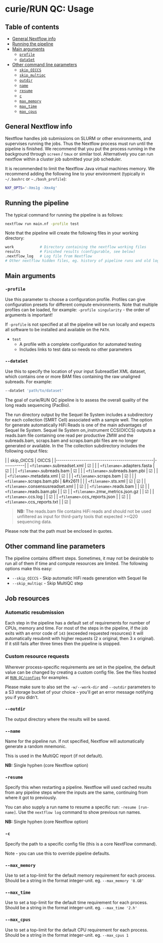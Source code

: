 # curie/RUN QC: Usage

## Table of contents

* [General Nextflow info](#general-nextflow-info)
* [Running the pipeline](#running-the-pipeline)
* [Main arguments](#main-arguments)
    * [`profile`](#profile)
    * [`dataSet`](#dataset)
* [Other command line parameters](#other-command-line-parameters)
    * [`skip_OICCS`](#other-command-line-parameters)
    * [`skip_multiqc`](#other-command-line-parameters)
    * [`outdir`](#outdir)
    * [`name`](#name)
    * [`resume`](#resume)
    * [`c`](#c)
    * [`max_memory`](#max_memory)
    * [`max_time`](#max_time)
    * [`max_cpus`](#max_cpus)

## General Nextflow info
Nextflow handles job submissions on SLURM or other environments, and supervises running the jobs. Thus the Nextflow process must run until the pipeline is finished. We recommend that you put the process running in the background through `screen` / `tmux` or similar tool. Alternatively you can run nextflow within a cluster job submitted your job scheduler.

It is recommended to limit the Nextflow Java virtual machines memory. We recommend adding the following line to your environment (typically in `~/.bashrc` or `~./bash_profile`):

```bash
NXF_OPTS='-Xms1g -Xmx4g'
```
## Running the pipeline
The typical command for running the pipeline is as follows:

```bash
nextflow run main.nf -profile test
```


Note that the pipeline will create the following files in your working directory:

```bash
work            # Directory containing the nextflow working files
results         # Finished results (configurable, see below)
.nextflow_log   # Log file from Nextflow
# Other nextflow hidden files, eg. history of pipeline runs and old logs.
```

## Main arguments

### `-profile`
Use this parameter to choose a configuration profile. Profiles can give configuration presets for different compute environments. Note that multiple profiles can be loaded, for example: `-profile singularity` - the order of arguments is important!

If `-profile` is not specified at all the pipeline will be run locally and expects all software to be installed and available on the `PATH`.

* `test`
    * A profile with a complete configuration for automated testing
    * Includes links to test data so needs no other parameters


### `--dataSet`
Use this to specify the location of your input SubreadSet XML dataset, which contains one or more BAM files containing the raw unaligned subreads. For example:

```bash
--dataSet 'path/to/dataset'
```
The goal of curie/RUN QC pipeline is to assess the overall quality of the long reads sequencing (PacBio).

The run directory output by the Sequel IIe System includes a subdirectory for each collection (SMRT Cell) associated with a sample well. The option for generate automatically HiFi Reads is one of the main advantages of Sequel IIe System. Sequel IIe System on_instrument CCS(OICCS) outputs a reads.bam file containing one read per productive ZMW and the subreads.bam, scraps.bam and scraps.bam.pbi files are no longer generated or available. In the The collection subdirectory includes the following output files:

|                                     | skip_OICCS |  OICCS    |
|--------------------------------------------------|-----------|
| `<filename>`.subreadset.xml         |  &#x2611;  |           |
| `<filename>`.adapters.fasta         |  &#x2611;  |           |
| `<filename>`.subreads.bam           |  &#x2611;  |           |
| `<filename>`.subreads.bam.pbi       |  &#x2611;  |           |
| `<filename>`.metadata.xml           |  &#x2611;  |           |
| `<filename>`.scraps.bam             |  &#x2611;  |           |
| `<filename>`.scraps.bam.pbi         |  &#x2611   |           |
| `<filename>`.sts.xml                |  &#x2611;  | &#x2611;  |
| `<filename>`.consensusreadset.xml   |            | &#x2611;  |
| `<filename>`.reads.bam              |            | &#x2611;  |
| `<filename>`.reads.bam.pbi          |            | &#x2611;  |
| `<filename>`.zmw_metrics.json.gz    |            | &#x2611;  |
| `<filename>`.ccs.log                |            | &#x2611;  |
| `<filename>`.ccs_reports.json       |            | &#x2611;  |
| `<filename>`.ccs_reports.txt        |            | &#x2611;  |


> **NB:** The reads.bam file contains HiFi reads and should not be used unfiltered as input for third-party tools that expected >=Q20 sequencing data.


Please note that the path must be enclosed in quotes.

## Other command line parameters

The pipeline contains diffrent steps. Sometimes, it may not be desirable to run all of them if time and compute resources are limited.
The following options make this easy:


* `--skip_OICCS` -     Skip automatic HiFi reads generation with Sequel IIe
* `--skip_multiqc` -     Skip MultiQC step

## Job resources

### Automatic resubmission

Each step in the pipeline has a default set of requirements for number of CPUs, memory and time. For most of the steps in the pipeline, if the job exits with an error code of `143` (exceeded requested resources) it will automatically resubmit with higher requests (2 x original, then 3 x original). If it still fails after three times then the pipeline is stopped.

### Custom resource requests

Wherever process-specific requirements are set in the pipeline, the default value can be changed by creating a custom config file. See the files hosted at [`RUN QC/configs`](https://github.com/git/raw-qc/conf) for examples.

Please make sure to also set the `-w/--work-dir` and `--outdir` parameters to a S3 storage bucket of your choice - you'll get an error message notifying you if you didn't.

### `--outdir`

The output directory where the results will be saved.

### `--name`

Name for the pipeline run. If not specified, Nextflow will automatically generate a random mnemonic.

This is used in the MultiQC report (if not default).

**NB:** Single hyphen (core Nextflow option)

### `-resume`

Specify this when restarting a pipeline. Nextflow will used cached results from any pipeline steps where the inputs are the same, continuing from where it got to previously.

You can also supply a run name to resume a specific run: `-resume [run-name]`. Use the `nextflow log` command to show previous run names.

**NB:** Single hyphen (core Nextflow option)

### `-c`

Specify the path to a specific config file (this is a core NextFlow command).

Note - you can use this to override pipeline defaults.

### `--max_memory`

Use to set a top-limit for the default memory requirement for each process.
Should be a string in the format integer-unit. eg. `--max_memory '8.GB'`

### `--max_time`

Use to set a top-limit for the default time requirement for each process.
Should be a string in the format integer-unit. eg. `--max_time '2.h'`

### `--max_cpus`

Use to set a top-limit for the default CPU requirement for each process.
Should be a string in the format integer-unit. eg. `--max_cpus 1`




